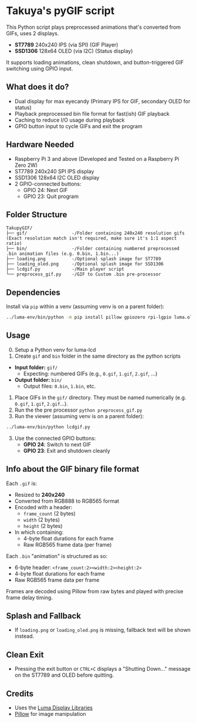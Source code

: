 # Takuya's pyGIF script

This Python script plays preprocessed animations that's converted from GIFs, uses 2 displays.
- **ST7789** 240x240 IPS (via SPI) (GIF Player)
- **SSD1306** 128x64 OLED (via I2C) (Status display)

It supports loading animations, clean shutdown, and button-triggered GIF switching using GPIO input.

## What does it do?

- Dual display for max eyecandy (Primary IPS for GIF, secondary OLED for status)
- Playback preprocessed bin file format for fast(ish) GIF playback
- Caching to reduce I/O usage during playback
- GPIO button input to cycle GIFs and exit the program

## Hardware Needed

- Raspberry Pi 3 and above (Developed and Tested on a Raspberry Pi Zero 2W)
- ST7789 240x240 SPI IPS display
- SSD1306 128x64 I2C OLED display
- 2 GPIO-connected buttons:
  - GPIO 24: Next GIF
  - GPIO 23: Quit program

## Folder Structure

```
TakupyGIF/
├── gif/                 -/Folder containing 240x240 resolution gifs (Exact resolution match isn't required, make sure it's 1:1 aspect ratio)
├── bin/                 -/Folder containing numbered preprocessed .bin animation files (e.g. 0.bin, 1.bin...)
├── loading.png          -/Optional splash image for ST7789
├── loading_oled.png     -/Optional splash image for SSD1306
├── lcdgif.py            -/Main player script
└── preprocess_gif.py    -/GIF to Custom .bin pre-processor
```

## Dependencies

Install via `pip` within a venv (assuming venv is on a parent folder):

```bash
../luma-env/bin/python -m pip install pillow gpiozero rpi-lgpio luma.oled luma.lcd
```

## Usage

0. Setup a Python venv for luma-lcd
1. Create `gif` and `bin` folder in the same directory as the python scripts

- **Input folder:** `gif/`  
  - Expecting: numbered GIFs (e.g., `0.gif`, `1.gif`, `2.gif`, ...)
- **Output folder:** `bin/`  
  - Output files: `0.bin`, `1.bin`, etc.

1. Place GIFs in the `gif/` directory. They must be named numerically (e.g. `0.gif`, `1.gif`, `2.gif`...).
2. Run the the pre processor ```python preprocess_gif.py```
2. Run the viewer (assuming venv is on a parent folder):

```bash
../luma-env/bin/python lcdgif.py
```

3. Use the connected GPIO buttons:
   - **GPIO 24**: Switch to next GIF
   - **GPIO 23**: Exit and shutdown cleanly


## Info about the GIF binary file format

Each `.gif` is:
- Resized to **240x240**
- Converted from RGB888 to RGB565 format
- Encoded with a header:
  - `frame_count` (2 bytes)
  - `width` (2 bytes)
  - `height` (2 bytes)
- In which containing:
  - 4-byte float durations for each frame
  - Raw RGB565 frame data (per frame)

Each `.bin` "animation" is structured as so:
- 6-byte header: `<frame_count:2><width:2><height:2>`
- 4-byte float durations for each frame
- Raw RGB565 frame data per frame

Frames are decoded using Pillow from raw bytes and played with precise frame delay timing.

## Splash and Fallback

- If `loading.png` or `loading_oled.png` is missing, fallback text will be shown instead.

## Clean Exit

- Pressing the exit button or `CTRL+C` displays a "Shutting Down..." message on the ST7789 and OLED before quitting.

## Credits
- Uses the [Luma Display Libraries](https://github.com/rm-hull/luma.core)
- [Pillow](https://github.com/python-pillow/Pillow) for image manipulation